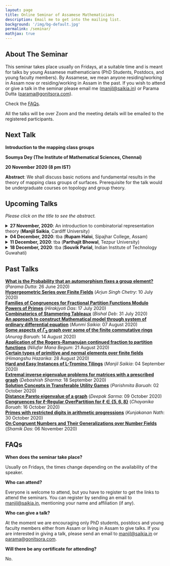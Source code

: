 ```yaml
---
layout: page
title: Online Seminar of Assamese Mathematicians
description: Email me to get into the mailing list.
background: '/img/bg-default.jpg'
permalink: /seminar/
mathjax: true
---
```


## About The Seminar

This seminar takes place usually on Fridays, at a suitable time and is meant for talks by young Assamese mathematicians (PhD Students, Postdocs, and young faculty members). By Assamese, we mean anyone residing/working in Assam now or residing/working in Assam in the past. If you wish to attend or give a talk in the seminar please email me (manjil@saikia.in) or Parama Dutta (parama@gonitsora.com).

Check the [FAQs](#faqs).

All the talks will be over Zoom and the meeting details will be emailed to the registered participants.

## Next Talk

**Introduction to the mapping class groups**

**Soumya Dey (The Institute of Mathematical Sciences, Chennai)**

**20 November 2020 (8 pm IST)**

**Abstract**: We shall discuss basic notions and fundamental results in the theory of mapping class groups of surfaces. Prerequisite for the talk would be undergraduate courses on topology and group theory.


## Upcoming Talks

*Please click on the title to see the abstract.*


<details>
  <summary><b>27 November, 2020</b>: An introduction to combinatorial representation theory (<b>Manjil Saikia</b>, Cardiff University)</summary>

We will give a leisurely introduction to combinatorial representation theory, focusing mainly on the symmetric group. The talk will be self-contained and only basic knowledge of abstract and linear algebra will be assumed.
</details> 

<details>
  <summary><b>04 December, 2020</b>: tba (<b>Rupam Haloi</b>, Sipajhar College, Assam)</summary>

tba
</details> 

<details>
  <summary><b>11 December, 2020</b>: tba (<b>Parthajit Bhowal</b>, Tezpur University)</summary>

tba
</details> 

<details>
  <summary><b>18 December, 2020</b>: tba (<b>Souvik Parial</b>, Indian Institute of Technology Guwahati)</summary>

tba
</details> 
  
    
      
      


## Past Talks
  
**[What is the Probability that an automorphism fixes a group element?](/seminar/Parama_Dutta.pdf)** (*Parama Dutta*: 26 June 2020)  
**[Hypergeometric Series over Finite Fields](/seminar/Arjun_Singh_Chetry.pdf)** (*Arjun Singh Chetry*: 10 July 2020)  
**[Families of Congruences for Fractional Partition Functions Modulo Powers of Primes](/seminar/Hirakjyoti_Das.pdf)** (*Hirakjyoti Das*: 17 July 2020)  
**[Combinatorics of Stammering Tableaux](/seminar/Bishal_Deb.pdf)** (*Bishal Deb*: 31 July 2020)  
**[An approach to construct Mathematical model through system of ordinary differential equation](/seminar/Munmi_Saikia.pdf)** (*Munmi Saikia*: 07 August 2020)  
**[Some aspects of $\Gamma_2$ graph over some of the finite commutative rings](/seminar/Anurag_Baruah.pdf)** (*Anurag Baruah*: 14 August 2020)  
**[Application of the Rogers-Ramanujan continued fraction to partition functions](/seminar/Nilufar_Mana_Begum.pdf)** (*Nilufar Mana Begum*: 21 August 2020)  
**[Certain types of primitive and normal elements over finite fields](/seminar/Himangshu_Hazarika.pdf)** (*Himangshu Hazarika*: 28 August 2020)  
**[Hard and Easy Instances of L-Tromino Tilings](/seminar/Manjil_Saikia.pdf)** (*Manjil Saikia*: 04 September 2020)  
**[Extremal inverse eigenvalue problems for matrices with a prescribed graph](/seminar/Debashish_Sharma.pdf)** (*Debashish Sharma*: 18 September 2020)  
**[Solution Concepts in Transferable Utility Games](/seminar/Parishmita_Boruah.pdf)** (*Parishmita Baruah*: 02 October 2020)  
**[Distance Pareto eigenvalue of a graph](/seminar/Deepak_Sarma.pdf)** (*Deepak Sarma*: 09 October 2020)  
**[Congruences for $\ell$-Regular OverPartition for $\ell\in \{5, 6, 8\}$](/seminar/Chayanika_Boruah.pdf)** (*Chayanika Boruah*: 16 October 2020)  
**[Primes with restricted digits in arithmetic progressions](/seminar/Kunjakanan_Nath.pdf)** (*Kunjakanan Nath*: 30 October 2020)  
**[On Congruent Numbers and Their Generalizations over Number Fields](/seminar/Shamik_Das.pdf)** (*Shamik Das*: 06 November 2020)  
      
      



## <a name="faqs"></a>FAQs

**When does the seminar take place?**  

Usually on Fridays, the times change depending on the availability of the speaker.

**Who can attend?**  

Everyone is welcome to attend, but you have to register to get the links to attend the seminars. You can register by sending an email to manjil@saikia.in, mentioning your name and affiliation (if any).

**Who can give a talk?**  

At the moment we are encouraging only PhD students, postdocs and young faculty members either from Assam or living in Assam to give talks. If you are interested in giving a talk, please send an email to manjil@saikia.in or parama@gonitsora.com.

**Will there be any certificate for attending?**  

No.
